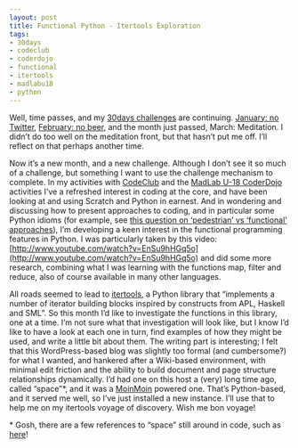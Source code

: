 ```yaml
---
layout: post
title: Functional Python - Itertools Exploration
tags:
- 30days
- codeclub
- coderdojo
- functional
- itertools
- madlabu18
- python
---
```



Well, time passes, and my [30days challenges](www.pipetree.com/tag/30days/) are continuing. [January: no Twitter](/2013/01/02/30-days-challenges/), [February: no beer](/2013/02/02/30-day-challenge-no-beer/), and the month just passed, March: Meditation. I didn’t do too well on the meditation front, but that hasn’t put me off. I’ll reflect on that perhaps another time.

Now it’s a new month, and a new challenge. Although I don’t see it so much of a challenge, but something I want to use the challenge mechanism to complete. In my activities with [CodeClub](http://www.codeclub.org.uk) and the [MadLab U-18 CoderDojo](http://madlab.org.uk/content/tag/coderdojo/) activities I’ve a refreshed interest in coding at the core, and have been looking at and using Scratch and Python in earnest. And in wondering and discussing how to present approaches to coding, and in particular some Python idioms (for example, see [this question on ‘pedestrian’ vs ‘functional’ approaches](https://plus.google.com/110526626182299357893/posts/GcjBjjY1kNK)), I’m developing a keen interest in the functional programming features in Python. I was particularly taken by this video: [http://www.youtube.com/watch?v=EnSu9hHGq5o](http://www.youtube.com/watch?v=EnSu9hHGq5o) and did some more research, combining what I was learning with the functions map, filter and reduce, also of course available in many other languages.

All roads seemed to lead to [itertools](http://docs.python.org/2/library/itertools.html), a Python library that “implements a number of iterator building blocks inspired by constructs from APL, Haskell and SML”. So this month I’d like to investigate the functions in this library, one at a time. I’m not sure what that investigation will look like, but I know I’d like to have a look at each one in turn, find examples of how they might be used, and write a little bit about them. The writing part is interesting; I felt that this WordPress-based blog was slightly too formal (and cumbersome?) for what I wanted, and hankered after a Wiki-based environment, with minimal edit friction and the ability to build document and page structure relationships dynamically. I’d had one on this host a (very) long time ago, called “space”\*, and it was a [MoinMoin](http://moinmo.in/) powered one. That’s Python-based, and it served me well, so I’ve just installed a new instance. I’ll use that to help me on my itertools voyage of discovery. Wish me bon voyage!

\* Gosh, there are a few references to “space” still around in code, such as [here](https://github.com/bentglasstube/blosxom-plugins/blob/master/wikiwordish-v2i0b4)!


